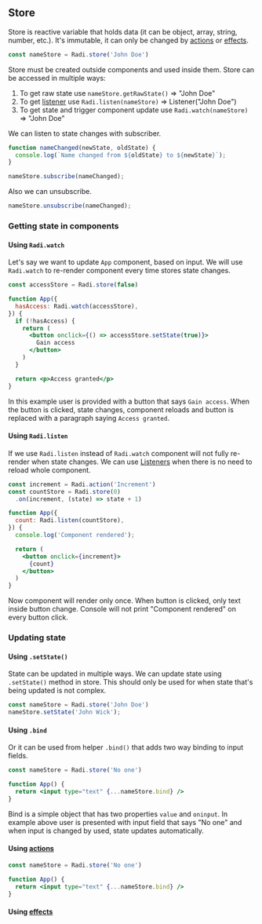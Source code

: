 ## Store

Store is reactive variable that holds data (it can be object, array, string, number, etc.). It's immutable, it can only be changed by [actions](/action) or [effects](/effect).

```js
const nameStore = Radi.store('John Doe')
```

Store must be created outside components and used inside them.
Store can be accessed in multiple ways:

1. To get raw state use `nameStore.getRawState()` => "John Doe"
2. To get [listener](/listener) use `Radi.listen(nameStore)` => Listener("John Doe")
3. To get state and trigger component update use `Radi.watch(nameStore)` => "John Doe"

We can listen to state changes with subscriber.

```js
function nameChanged(newState, oldState) {
  console.log(`Name changed from ${oldState} to ${newState}`);
}

nameStore.subscribe(nameChanged);
```

Also we can unsubscribe.

```js
nameStore.unsubscribe(nameChanged);
```

### Getting state in components

#### Using `Radi.watch`

Let's say we want to update `App` component, based on input. We will use `Radi.watch` to re-render component every time stores state changes.

```jsx
const accessStore = Radi.store(false)

function App({
  hasAccess: Radi.watch(accessStore),
}) {
  if (!hasAccess) {
    return (
      <button onclick={() => accessStore.setState(true)}>
        Gain access
      </button>
    )
  }

  return <p>Access granted</p>
}
```

In this example user is provided with a button that says `Gain access`. When the button is clicked, state changes, component reloads and button is replaced with a paragraph saying `Access granted`.

#### Using `Radi.listen`

If we use `Radi.listen` instead of `Radi.watch` component will not fully re-render when state changes.
We can use [Listeners](/listener) when there is no need to reload whole component.

```jsx
const increment = Radi.action('Increment')
const countStore = Radi.store(0)
  .on(increment, (state) => state + 1)

function App({
  count: Radi.listen(countStore),
}) {
  console.log('Component rendered');

  return (
    <button onclick={increment}>
      {count}
    </button>
  )
}
```

Now component will render only once. When button is clicked, only text inside button change.
Console will not print "Component rendered" on every button click.

### Updating state

#### Using `.setState()`

State can be updated in multiple ways. We can update state using `.setState()` method in store. This should only be used for when state that's being updated is not complex.

```jsx
const nameStore = Radi.store('John Doe')
nameStore.setState('John Wick');
```

#### Using `.bind`

Or it can be used from helper `.bind()` that adds two way binding to input fields.

```jsx
const nameStore = Radi.store('No one')

function App() {
  return <input type="text" {...nameStore.bind} />
}
```

Bind is a simple object that has two properties `value` and `oninput`. In example above user is presented with input field that says "No one" and when input is changed by used, state updates automatically.

#### Using [actions](/action)

```jsx
const nameStore = Radi.store('No one')

function App() {
  return <input type="text" {...nameStore.bind} />
}
```


#### Using [effects](/effect)
